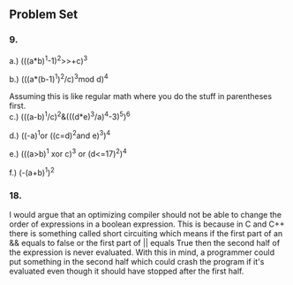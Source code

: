 ## Problem Set
### 9.
a.) (((a*b)<sup>1</sup>-1)<sup>2</sup>>>+c)<sup>3</sup>  

b.) (((a*(b-1)<sup>1</sup>)<sup>2</sup>/c)<sup>3</sup>mod d)<sup>4</sup>  

Assuming this is like regular math where you do the stuff in parentheses first. <br>
c.) (((a-b)<sup>1</sup>/c)<sup>2</sup>&(((d*e)<sup>3</sup>/a)<sup>4</sup>-3)<sup>5</sup>)<sup>6</sup>

d.)
((-a)<sup>1</sup>or ((c=d)<sup>2</sup>and e)<sup>3</sup>)<sup>4</sup>

e.) (((a>b)<sup>1</sup> xor c)<sup>3</sup> or (d<=17)<sup>2</sup>)<sup>4</sup>

f.) (-(a+b)<sup>1</sup>)<sup>2</sup>


### 18.
I would argue that an optimizing compiler should not be able to change the order of expressions in a boolean expression. This is because in C and C++ there is something called short circuiting which means if the first part of an && equals to false or the first part of || equals True then the second half of the expression is never evaluated. With this in mind, a programmer could put something in the second half which could crash the program if it's evaluated even though it should have stopped after the first half.  
